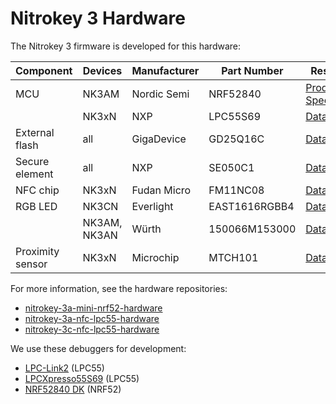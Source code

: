# Nitrokey 3 Hardware

The Nitrokey 3 firmware is developed for this hardware:

| Component        | Devices      | Manufacturer | Part Number   | Resources                            |
| ---------------- | ------------ | ------------ | ------------- | ------------------------------------ |
| MCU              | NK3AM        | Nordic Semi  | NRF52840      | [Product Specification][nrf52840-ps] |
|                  | NK3xN        | NXP          | LPC55S69      | [Data Sheet][lpc55s69-ds]            |
| External flash   | all          | GigaDevice   | GD25Q16C      | [Data Sheet][gd25q16c-ds]            |
| Secure element   | all          | NXP          | SE050C1       | [Data Sheet][se050-ds]               |
| NFC chip         | NK3xN        | Fudan Micro  | FM11NC08      | [Data Sheet][fm11nc08-ds]            |
| RGB LED          | NK3CN        | Everlight    | EAST1616RGBB4 | [Data Sheet][east1616rgbb4-ds]       |
|                  | NK3AM, NK3AN | Würth        | 150066M153000 | [Data Sheet][150066m153000-ds]       |
| Proximity sensor | NK3xN        | Microchip    | MTCH101       | [Data Sheet][mtch101-ds]             |

[nrf52840-ps]: https://infocenter.nordicsemi.com/pdf/nRF52840_PS_v1.7.pdf
[lpc55s69-ds]: https://www.nxp.com/docs/en/nxp/data-sheets/LPC55S6x_DS.pdf
[gd25q16c-ds]: https://www.elm-tech.com/en/products/spi-flash-memory/gd25q16/gd25q16.pdf
[se050-ds]: https://www.nxp.com/docs/en/data-sheet/SE050-DATASHEET.pdf
[fm11nc08-ds]: https://eng.fmsh.com/AjaxFile/DownLoadFile.aspx?FilePath=/UpLoadFile/20140904/FM11NC08_ps_eng.pdf&fileExt=file
[east1616rgbb4-ds]: https://everlightamericas.com/index.php?controller=attachment&id_attachment=2827
[150066m153000-ds]: https://www.we-online.com/components/products/datasheet/150066M153000.pdf
[mtch101-ds]: https://ww1.microchip.com/downloads/en/DeviceDoc/40001664B.pdf

For more information, see the hardware repositories:
- [nitrokey-3a-mini-nrf52-hardware](https://github.com/Nitrokey/nitrokey-3a-mini-nrf52-hardware)
- [nitrokey-3a-nfc-lpc55-hardware](https://github.com/Nitrokey/nitrokey-3a-nfc-lpc55-hardware)
- [nitrokey-3c-nfc-lpc55-hardware](https://github.com/Nitrokey/nitrokey-3c-nfc-lpc55-hardware)

We use these debuggers for development:
- [LPC-Link2][] (LPC55)
- [LPCXpresso55S69][] (LPC55)
- [NRF52840 DK][] (NRF52)

[LPC-Link2]: https://www.embeddedartists.com/products/lpc-link2/
[LPCXpresso55S69]: https://www.nxp.com/design/software/development-software/mcuxpresso-software-and-tools-/lpcxpresso-boards/lpcxpresso55s69-development-board:LPC55S69-EVK
[NRF52840 DK]: https://www.nordicsemi.com/Products/Development-hardware/nrf52840-dk
